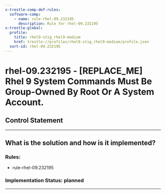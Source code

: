 ```yaml
---
x-trestle-comp-def-rules:
  software-comp:
    - name: rule-rhel-09.232195
      description: Rule for rhel-09.232195
x-trestle-global:
  profile:
    title: rhel9-stig_rhel9-medium
    href: trestle://profiles/rhel9-stig_rhel9-medium/profile.json
  sort-id: rhel-09.232195
---
```


# rhel-09.232195 - \[REPLACE_ME\] Rhel 9 System Commands Must Be Group-Owned By Root Or A System Account.

## Control Statement

______________________________________________________________________

## What is the solution and how is it implemented?

<!-- For implementation status enter one of: implemented, partial, planned, alternative, not-applicable -->

<!-- Note that the list of rules under ### Rules: is read-only and changes will not be captured after assembly to JSON -->

<!-- Add control implementation description here for control: rhel-09.232195 -->

### Rules:

  - rule-rhel-09.232195

### Implementation Status: planned

______________________________________________________________________
